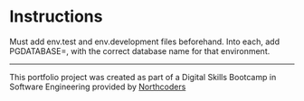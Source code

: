 # Instructions

Must add env.test and env.development files beforehand. Into each, add PGDATABASE=, with the correct database name for that environment.

---

This portfolio project was created as part of a Digital Skills Bootcamp in Software Engineering provided by [Northcoders](https://northcoders.com/)
